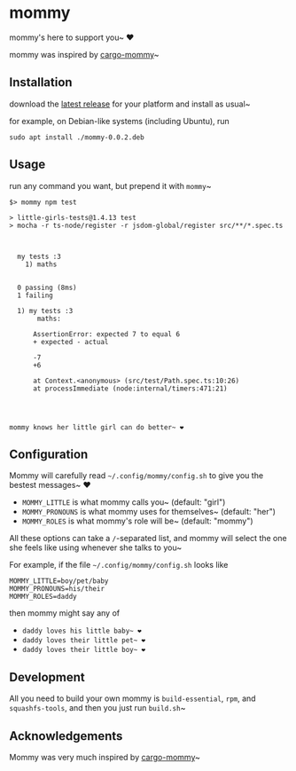 # mommy
mommy's here to support you~ ❤️

mommy was inspired by [cargo-mommy](https://github.com/Gankra/cargo-mommy)~

## Installation
download the [latest release](https://github.com/FWDekker/mommy/releases/latest) for your platform and install as usual~

for example, on Debian-like systems (including Ubuntu), run
```shell
sudo apt install ./mommy-0.0.2.deb
```

## Usage
run any command you want, but prepend it with `mommy`~

```shell
$> mommy npm test

> little-girls-tests@1.4.13 test
> mocha -r ts-node/register -r jsdom-global/register src/**/*.spec.ts



  my tests :3
    1) maths


  0 passing (8ms)
  1 failing

  1) my tests :3
       maths:

      AssertionError: expected 7 to equal 6
      + expected - actual

      -7
      +6
      
      at Context.<anonymous> (src/test/Path.spec.ts:10:26)
      at processImmediate (node:internal/timers:471:21)




mommy knows her little girl can do better~ ❤

```

## Configuration
Mommy will carefully read `~/.config/mommy/config.sh` to give you the bestest messages~ ❤

* `MOMMY_LITTLE` is what mommy calls you~ (default: "girl")
* `MOMMY_PRONOUNS` is what mommy uses for themselves~ (default: "her")
* `MOMMY_ROLES` is what mommy's role will be~ (default: "mommy")

All these options can take a `/`-separated list, and mommy will select the one she feels like using whenever she talks to you~

For example, if the file `~/.config/mommy/config.sh` looks like
```shell
MOMMY_LITTLE=boy/pet/baby
MOMMY_PRONOUNS=his/their
MOMMY_ROLES=daddy
```
then mommy might say any of
* `daddy loves his little baby~ ❤`
* `daddy loves their little pet~ ❤`
* `daddy loves their little boy~ ❤`

## Development
All you need to build your own mommy is `build-essential`, `rpm`, and `squashfs-tools`, and then you just run `build.sh`~

## Acknowledgements
Mommy was very much inspired by [cargo-mommy](https://github.com/Gankra/cargo-mommy)~
